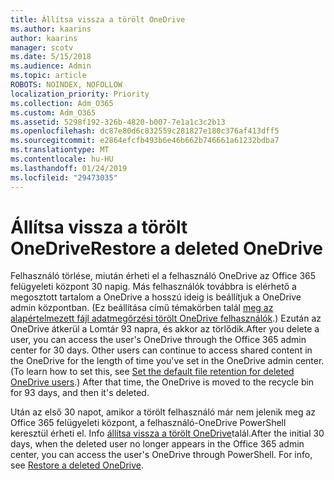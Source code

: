 ```yaml
---
title: Állítsa vissza a törölt OneDrive
ms.author: kaarins
author: kaarins
manager: scotv
ms.date: 5/15/2018
ms.audience: Admin
ms.topic: article
ROBOTS: NOINDEX, NOFOLLOW
localization_priority: Priority
ms.collection: Adm_O365
ms.custom: Adm_O365
ms.assetid: 5298f192-326b-4820-b007-7e1a1c3c2b13
ms.openlocfilehash: dc87e80d6c832559c281827e180c376af413dff5
ms.sourcegitcommit: e2864efcfb493b6e46b662b746661a61232bdba7
ms.translationtype: MT
ms.contentlocale: hu-HU
ms.lasthandoff: 01/24/2019
ms.locfileid: "29473035"
---
```

# <a name="restore-a-deleted-onedrive"></a><span data-ttu-id="d982c-102">Állítsa vissza a törölt OneDrive</span><span class="sxs-lookup"><span data-stu-id="d982c-102">Restore a deleted OneDrive</span></span>

<span data-ttu-id="d982c-p101">Felhasználó törlése, miután érheti el a felhasználó OneDrive az Office 365 felügyeleti központ 30 napig. Más felhasználók továbbra is elérhető a megosztott tartalom a OneDrive a hosszú ideig is beállítjuk a OneDrive admin központban. (Ez beállítása című témakörben talál [meg az alapértelmezett fájl adatmegőrzési törölt OneDrive felhasználók](https://go.microsoft.com/fwlink/?linkid=874267).) Ezután az OneDrive átkerül a Lomtár 93 napra, és akkor az törlődik.</span><span class="sxs-lookup"><span data-stu-id="d982c-p101">After you delete a user, you can access the user's OneDrive through the Office 365 admin center for 30 days. Other users can continue to access shared content in the OneDrive for the length of time you've set in the OneDrive admin center. (To learn how to set this, see [Set the default file retention for deleted OneDrive users](https://go.microsoft.com/fwlink/?linkid=874267).) After that time, the OneDrive is moved to the recycle bin for 93 days, and then it's deleted.</span></span>
  
<span data-ttu-id="d982c-p102">Után az első 30 napot, amikor a törölt felhasználó már nem jelenik meg az Office 365 felügyeleti központ, a felhasználó-OneDrive PowerShell keresztül érheti el. Info [állítsa vissza a törölt OneDrive](https://go.microsoft.com/fwlink/?linkid=874269)talál.</span><span class="sxs-lookup"><span data-stu-id="d982c-p102">After the initial 30 days, when the deleted user no longer appears in the Office 365 admin center, you can access the user's OneDrive through PowerShell. For info, see [Restore a deleted OneDrive](https://go.microsoft.com/fwlink/?linkid=874269).</span></span>
  

